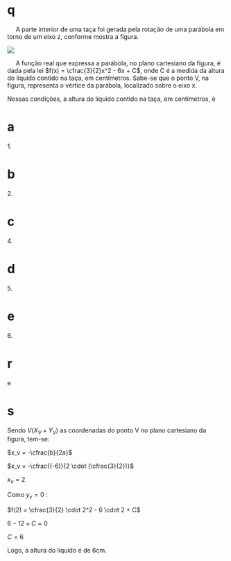 # q
     A parte interior de uma taça foi gerada pela rotação de uma parábola em torno de um eixo z, conforme mostra a figura.

![](https://firebasestorage.googleapis.com/v0/b/firebase-enemio.appspot.com/o/questoes%2F552%2Fe8874005-b606-0c9b-6d9e-cb7efa88b8d7.png?alt=media\&token=11459280-f29b-4c84-a683-8381f7c8fa27)

     A função real que expressa a parábola, no plano cartesiano da figura, é dada pela lei $f(x) = \cfrac{3}{2}x^2 - 6x + C$, onde C é a medida da altura do líquido contido na taça, em centímetros. Sabe-se que o ponto V, na figura, representa o vértice da parábola, localizado sobre o eixo x.

Nessas condições, a altura do líquido contido na taça, em centímetros, é

# a
1\.

# b
2\.

# c
4\.

# d
5\.

# e
6\.

# r
e

# s
Sendo $V(X_V + Y_V)$ as coordenadas do ponto V no plano cartesiano da figura, tem-se:

$x_v = -\cfrac{b}{2a}$

$x_v = -\cfrac{(-6)}{2 \cdot (\cfrac{3}{2})}$

$x_v = 2$

Como $y_v = 0$ :

$f(2) = \cfrac{3}{2} \cdot 2^2 - 6 \cdot 2 + C$

$6 - 12 + C =0$

$C = 6$

Logo, a altura do líquido é de 6cm.
